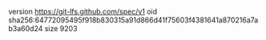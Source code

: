 version https://git-lfs.github.com/spec/v1
oid sha256:64772095495f918b830315a91d866d41f75603f4381641a870216a7ab3a60d24
size 9203
